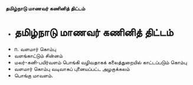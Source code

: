 **தமிழ்நாடு மாணவர் கணினித் திட்டம்**
- # தமிழ்நாடு மாணவர் கணினித் திட்டம்
- n. வளமார் கொம்பு
- வளங்காட்டும் சின்னம்
- மலர்-கனி-பயிர்வளம் பொங்கி வழிவதாகக் கலைத்துறையில் காட்டப்படும் கொம்பு
- வளமார் கொம்பு வடிவாகப் புனையப்பட்ட அழகுக்கலம்
- பொங்கு மாவளம்.

